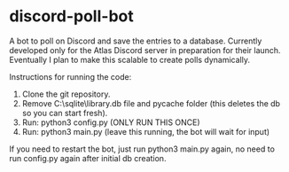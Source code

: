 # discord-poll-bot

A bot to poll on Discord and save the entries to a database. Currently developed only for the Atlas Discord server in preparation for their launch. Eventually I plan to make this scalable to create polls dynamically.


Instructions for running the code:

1. Clone the git repository.
2. Remove C:\sqlite\library.db file and pycache folder (this deletes the db so you can start fresh).
3. Run:
      python3 config.py (ONLY RUN THIS ONCE)
4. Run:
      python3 main.py (leave this running, the bot will wait for input)

If you need to restart the bot, just run python3 main.py again, no need to run config.py again after initial db creation.
